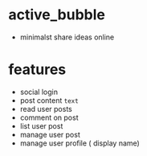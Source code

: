 # active_bubble

- minimalst share ideas online

# features
- social login
- post content `text`
- read user posts
- comment on post
- list user post
- manage user post
- manage user profile ( display name)
